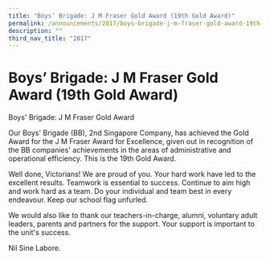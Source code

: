 ```yaml
---
title: "Boys’ Brigade: J M Fraser Gold Award (19th Gold Award)"
permalink: /announcements/2017/boys-brigade-j-m-fraser-gold-award-19th-gold-award/
description: ""
third_nav_title: "2017"
---
```

# **Boys’ Brigade: J M Fraser Gold Award (19th Gold Award)**

Boys' Brigade: J M Fraser Gold Award

Our Boys' Brigade (BB), 2nd Singapore Company, has achieved the Gold Award for the J M Fraser Award for Excellence, given out in recognition of the BB companies' achievements in the areas of administrative and operational efficiency. This is the 19th Gold Award.

Well done, Victorians! We are proud of you. Your hard work have led to the excellent results. Teamwork is essential to success. Continue to aim high and work hard as a team. Do your individual and team best in every endeavour. Keep our school flag unfurled.

We would also like to thank our teachers-in-charge, alumni, voluntary adult leaders, parents and partners for the support. Your support is important to the unit's success.

Nil Sine Labore.